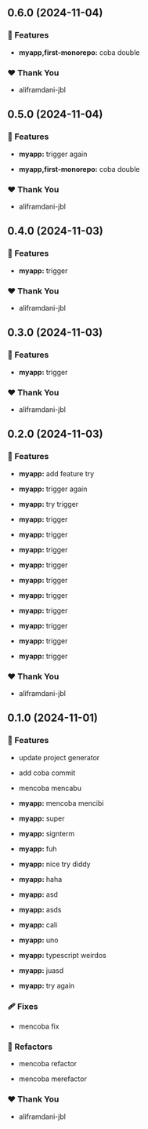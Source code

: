 ## 0.6.0 (2024-11-04)


### 🚀 Features

- **myapp,first-monorepo:** coba double


### ❤️  Thank You

- aliframdani-jbl

## 0.5.0 (2024-11-04)


### 🚀 Features

- **myapp:** trigger again

- **myapp,first-monorepo:** coba double


### ❤️  Thank You

- aliframdani-jbl

## 0.4.0 (2024-11-03)


### 🚀 Features

- **myapp:** trigger


### ❤️  Thank You

- aliframdani-jbl

## 0.3.0 (2024-11-03)


### 🚀 Features

- **myapp:** trigger


### ❤️  Thank You

- aliframdani-jbl

## 0.2.0 (2024-11-03)


### 🚀 Features

- **myapp:** add feature try

- **myapp:** trigger again

- **myapp:** try trigger

- **myapp:** trigger

- **myapp:** trigger

- **myapp:** trigger

- **myapp:** trigger

- **myapp:** trigger

- **myapp:** trigger

- **myapp:** trigger

- **myapp:** trigger

- **myapp:** trigger

- **myapp:** trigger


### ❤️  Thank You

- aliframdani-jbl

## 0.1.0 (2024-11-01)


### 🚀 Features

- update project generator

- add coba commit

- mencoba mencabu

- **myapp:** mencoba mencibi

- **myapp:** super

- **myapp:** signterm

- **myapp:** fuh

- **myapp:** nice try diddy

- **myapp:** haha

- **myapp:** asd

- **myapp:** asds

- **myapp:** cali

- **myapp:** uno

- **myapp:** typescript weirdos

- **myapp:** juasd

- **myapp:** try again


### 🩹 Fixes

- mencoba fix


### 💅 Refactors

- mencoba refactor

- mencoba merefactor


### ❤️  Thank You

- aliframdani-jbl